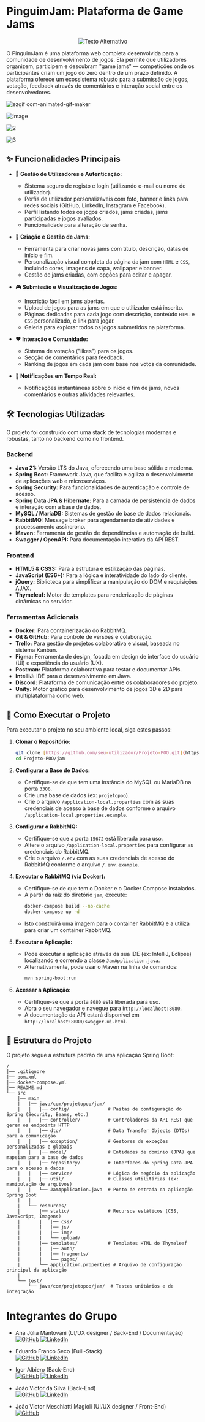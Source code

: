 # PinguimJam: Plataforma de Game Jams

<div align="center">
  <img src="https://github.com/user-attachments/assets/dcbdd130-c0f9-4b38-bed9-20361b8f9904" alt="Texto Alternativo">
</div>

O PinguimJam é uma plataforma web completa desenvolvida para a comunidade de desenvolvimento de jogos. Ela permite que utilizadores organizem, participem e descubram "game jams" — competições onde os participantes criam um jogo do zero dentro de um prazo definido. A plataforma oferece um ecossistema robusto para a submissão de jogos, votação, feedback através de comentários e interação social entre os desenvolvedores.

![ezgif com-animated-gif-maker](https://github.com/user-attachments/assets/ff405136-ae4b-4fea-95cf-c2ccc2a1adc6)

![image](https://github.com/user-attachments/assets/760475fe-c2c2-4590-8d10-33825001bd94)

![2](https://github.com/user-attachments/assets/69d42679-212e-49f0-b584-571b5f8c2331)

![3](https://github.com/user-attachments/assets/9f1183c7-8f03-4300-a686-80431f10a09c)


## ✨ Funcionalidades Principais

-   **👤 Gestão de Utilizadores e Autenticação:**
    -   Sistema seguro de registo e login (utilizando e-mail ou nome de utilizador).
    -   Perfis de utilizador personalizáveis com foto, banner e links para redes sociais (GitHub, LinkedIn, Instagram e Facebook).
    -   Perfil listando todos os jogos criados, jams criadas, jams participadas e jogos avaliados.
    -   Funcionalidade para alteração de senha.

-   **:space_invader: Criação e Gestão de Jams:**
    -   Ferramenta para criar novas jams com título, descrição, datas de início e fim.
    -   Personalização visual completa da página da jam com `HTML` e `CSS`, incluindo cores, imagens de capa, wallpaper e banner.
    -   Gestão de jams criadas, com opções para editar e apagar.

-   **🎮 Submissão e Visualização de Jogos:**
    -   Inscrição fácil em jams abertas.
    -   Upload de jogos para as jams em que o utilizador está inscrito.
    -   Páginas dedicadas para cada jogo com descrição, conteúdo `HTML` e `CSS` personalizado, e link para jogar.
    -   Galeria para explorar todos os jogos submetidos na plataforma.

-   **❤️ Interação e Comunidade:**
    -   Sistema de votação ("likes") para os jogos.
    -   Secção de comentários para feedback.
    -   Ranking de jogos em cada jam com base nos votos da comunidade.

-   **🔔 Notificações em Tempo Real:**
    -   Notificações instantâneas sobre o início e fim de jams, novos comentários e outras atividades relevantes.

## 🛠️ Tecnologias Utilizadas

O projeto foi construído com uma stack de tecnologias modernas e robustas, tanto no backend como no frontend.

### Backend

-   **Java 21:** Versão LTS do Java, oferecendo uma base sólida e moderna.
-   **Spring Boot:** Framework Java, que facilita e agiliza o desenvolvimento de aplicações web e microserviços.
-   **Spring Security:** Para funcionalidades de autenticação e controle de acesso.
-   **Spring Data JPA & Hibernate:** Para a camada de persistência de dados e interação com a base de dados.
-   **MySQL / MariaDB:** Sistemas de gestão de base de dados relacionais.
-   **RabbitMQ:** Message broker para agendamento de atividades e processamento assíncrono.
-   **Maven:** Ferramenta de gestão de dependências e automação de build.
-   **Swagger / OpenAPI:** Para documentação interativa da API REST.

### Frontend

-   **HTML5 & CSS3:** Para a estrutura e estilização das páginas.
-   **JavaScript (ES6+):** Para a lógica e interatividade do lado do cliente.
-   **jQuery:** Biblioteca para simplificar a manipulação do DOM e requisições AJAX.
-   **Thymeleaf:** Motor de templates para renderização de páginas dinâmicas no servidor.

### Ferramentas Adicionais

-   **Docker:** Para containerização do RabbitMQ.
-   **Git & GitHub:** Para controle de versões e colaboração.
-   **Trello:** Para gestão de projetos colaborativa e visual, baseada no sistema Kanban.
-   **Figma:** Ferramenta de design, focada em design de interface do usuário (UI) e experiência do usuário (UX).
-   **Postman:** Plataforma colaborativa para testar e documentar APIs.
-   **IntelliJ:** IDE para o desenvolvimento em Java.
-   **Discord:** Plataforma de comunicação entre os colaboradores do projeto.
-   **Unity:** Motor gráfico para desenvolvimento de jogos 3D e 2D para multiplataforma como web.
  
## 🚀 Como Executar o Projeto

Para executar o projeto no seu ambiente local, siga estes passos:

1.  **Clonar o Repositório:**
    ```bash
    git clone [https://github.com/seu-utilizador/Projeto-POO.git](https://github.com/seu-utilizador/Projeto-POO.git)
    cd Projeto-POO/jam
    ```

2.  **Configurar a Base de Dados:**
    -   Certifique-se de que tem uma instância do MySQL ou MariaDB na porta `3306`.
    -   Crie uma base de dados (ex: `projetopoo`).
    -   Crie o arquivo `/application-local.properties` com as suas credenciais de acesso à base de dados conforme o arquivo `/application-local.properties.example`.

3.  **Configurar o RabbitMQ:**
    -   Certifique-se que a porta `15672` está liberada para uso.
    -   Altere o arquivo `/application-local.properties` para configurar as credenciais do RabbitMQ.
    -   Crie o arquivo `/.env` com as suas credenciais de acesso do RabbitMQ conforme o arquivo `/.env.example`.
    
5.  **Executar o RabbitMQ (via Docker):**
    -   Certifique-se de que tem o Docker e o Docker Compose instalados.
    -   A partir da raiz do diretório `jam`, execute:
        ```bash
        docker-compose build --no-cache
        docker-compose up -d
        ```
    -   Isto construirá uma imagem para o container RabbitMQ e a utiliza para criar um container RabbitMQ.

6.  **Executar a Aplicação:**
    -   Pode executar a aplicação através da sua IDE (ex: IntelliJ, Eclipse) localizando e correndo a classe `JamApplication.java`.
    -   Alternativamente, pode usar o Maven na linha de comandos:
        ```bash
        mvn spring-boot:run
        ```

5.  **Acessar a Aplicação:**
    -   Certifique-se que a porta `8080` está liberada para uso.
    -   Abra o seu navegador e navegue para `http://localhost:8080`.
    -   A documentação da API estará disponível em `http://localhost:8080/swagger-ui.html`.

## 📂 Estrutura do Projeto

O projeto segue a estrutura padrão de uma aplicação Spring Boot:
```
/
|── .gitignore
|── pom.xml
|── docker-compose.yml
|── README.md
└── src
    |── main
    |   |── java/com/projetopoo/jam/
    |   |   |── config/              # Pastas de configuração do Spring (Security, Beans, etc.)
    |   |   |── controller/          # Controladores da API REST que gerem os endpoints HTTP
    |   |   |── dto/                 # Data Transfer Objects (DTOs) para a comunicação
    |   |   |── exception/           # Gestores de exceções personalizadas e globais
    |   |   |── model/               # Entidades de domínio (JPA) que mapeiam para a base de dados
    |   |   |── repository/          # Interfaces do Spring Data JPA para o acesso a dados
    |   |   |── service/             # Lógica de negócio da aplicação
    |   |   |── util/                # Classes utilitárias (ex: manipulação de arquivos)
    |   |   └── JamApplication.java  # Ponto de entrada da aplicação Spring Boot
    |   |
    |   └── resources/
    |       |── static/              # Recursos estáticos (CSS, JavaScript, Imagens)
    |       |   |── css/
    |       |   |── js/
    |       |   |── img/
    |       |   └── upload/
    |       |── templates/           # Templates HTML do Thymeleaf
    |       |   |── auth/
    |       |   |── fragments/
    |       |   └── pages/
    |       └── application.properties # Arquivo de configuração principal da aplicação
    |
    └── test/
        └── java/com/projetopoo/jam/  # Testes unitários e de integração
```

# Integrantes do Grupo

- Ana Júlia Mantovani (UI/UX designer / Back-End / Documentação) <br>
  [![GitHub](https://img.shields.io/badge/GitHub-100000?style=for-the-badge&logo=github&logoColor=white)](https://github.com/Anajuliamantovani)
  [![LinkedIn](https://img.shields.io/badge/-LinkedIn-%230077B5?style=for-the-badge&logo=linkedin&logoColor=white)](https://www.linkedin.com/in/anajuliamantovani/)

- Eduardo Franco Seco (Fuill-Stack) <br>
  [![GitHub](https://img.shields.io/badge/GitHub-100000?style=for-the-badge&logo=github&logoColor=white)](https://github.com/eduardofranco572)
  [![LinkedIn](https://img.shields.io/badge/-LinkedIn-%230077B5?style=for-the-badge&logo=linkedin&logoColor=white)](https://www.linkedin.com/in/eduardo-franco572/)

- Igor Albiero (Back-End) <br>
  [![GitHub](https://img.shields.io/badge/GitHub-100000?style=for-the-badge&logo=github&logoColor=white)](https://github.com/igorskeff)
  [![LinkedIn](https://img.shields.io/badge/-LinkedIn-%230077B5?style=for-the-badge&logo=linkedin&logoColor=white)](https://www.linkedin.com/in/igor-albiero-7178a5215/)

- João Victor da Silva (Back-End) <br>
  [![GitHub](https://img.shields.io/badge/GitHub-100000?style=for-the-badge&logo=github&logoColor=white)](https://github.com/Joao-victor-da-silva)
  [![LinkedIn](https://img.shields.io/badge/-LinkedIn-%230077B5?style=for-the-badge&logo=linkedin&logoColor=white)](https://www.linkedin.com/in/jo%C3%A3o-victor-da-silva-5b1044203/)

- João Victor Meschiatti Magioli (UI/UX designer / Front-End) <br>
  [![GitHub](https://img.shields.io/badge/GitHub-100000?style=for-the-badge&logo=github&logoColor=white)](https://github.com/JMeschiatti)
